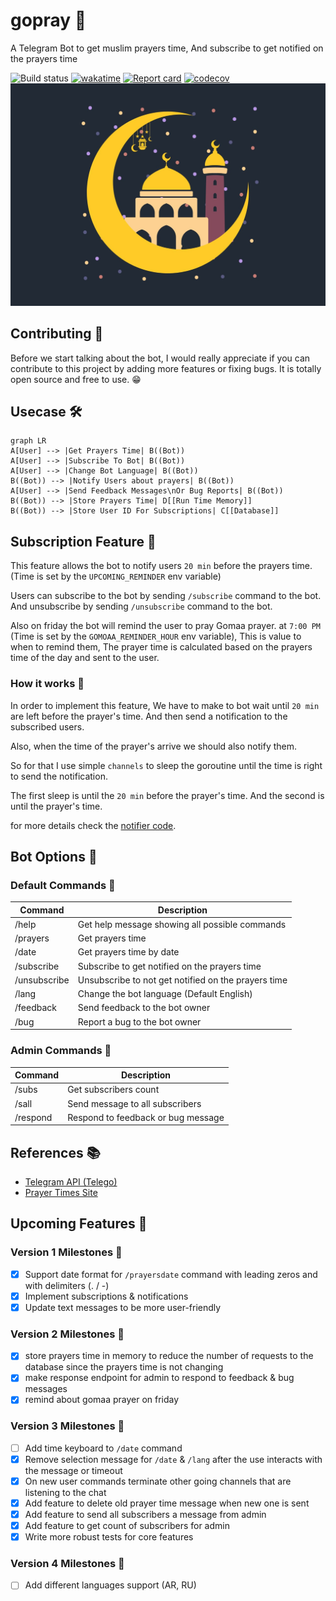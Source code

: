# gopray 🙏

A Telegram Bot to get muslim prayers time, And subscribe to get notified on the prayers time

![Build status](https://github.com/escalopa/gopray/workflows/Deploy/badge.svg)
[![wakatime](https://wakatime.com/badge/user/965e81db-2a88-4564-b236-537c4a901130/project/5b8bc34a-26b1-4a61-be8d-f9b854b1e43a.svg)](https://wakatime.com/badge/user/965e81db-2a88-4564-b236-537c4a901130/project/5b8bc34a-26b1-4a61-be8d-f9b854b1e43a)
[![Report card](https://goreportcard.com/badge/github.com/escalopa/gopray)](https://goreportcard.com/report/github.com/escalopa/gopray)
[![codecov](https://codecov.io/gh/escalopa/gopray/branch/v3/graph/badge.svg?token=xpSEiuk0s8)](https://codecov.io/gh/escalopa/gopray)<img src="./cover.jpg">

## Contributing 🤼

Before we start talking about the bot, I would really appreciate if you can contribute to this project by adding more features or fixing bugs. It is totally open source and free to use. 😁

## Usecase 🛠️

```mermaid
graph LR
A[User] --> |Get Prayers Time| B((Bot))
A[User] --> |Subscribe To Bot| B((Bot))
A[User] --> |Change Bot Language| B((Bot))
B((Bot)) --> |Notify Users about prayers| B((Bot))
A[User] --> |Send Feedback Messages\nOr Bug Reports| B((Bot))
B((Bot)) --> |Store Prayers Time| D[[Run Time Memory]]
B((Bot)) --> |Store User ID For Subscriptions| C[[Database]]
```

## Subscription Feature 📢

This feature allows the bot to notify users `20 min` before the prayers time. (Time is set by the `UPCOMING_REMINDER` env variable)

Users can subscribe to the bot by sending `/subscribe` command to the bot. And unsubscribe by sending `/unsubscribe` command to the bot.

Also on friday the bot will remind the user to pray Gomaa prayer. at `7:00 PM` (Time is set by the `GOMOAA_REMINDER_HOUR` env variable), This is value to when to remind them, The prayer time is calculated based on the prayers time of the day and sent to the user.

### How it works 🤔

In order to implement this feature, We have to make to bot wait until `20 min` are left before the prayer's time. And then send a notification to the subscribed users.

Also, when the time of the prayer's arrive we should also notify them.

So for that I use simple `channels` to sleep the goroutine until the time is right to send the notification.

The first sleep is until the `20 min` before the prayer's time. And the second is until the prayer's time.

for more details check the [notifier code](./telegram/internal/adapters/notifier/notifier.go).

## Bot Options 🤖

### Default Commands 📝

| Command      | Description                                         |
|--------------|-----------------------------------------------------|
| /help        | Get help message showing all possible commands      |
| /prayers     | Get prayers time                                    |
| /date        | Get prayers time by date                            |
| /subscribe   | Subscribe to get notified on the prayers time       |
| /unsubscribe | Unsubscribe to not get notified on the prayers time |
| /lang        | Change the bot language (Default English)           |
| /feedback    | Send feedback to the bot owner                      |
| /bug         | Report a bug to the bot owner                       |

### Admin Commands 📝

| Command  | Description                        |
|----------|------------------------------------|
| /subs    | Get subscribers count              |
| /sall    | Send message to all subscribers    |
| /respond | Respond to feedback or bug message |

## References 📚

- [Telegram API (Telego)](https://github.com/SakoDroid/telego)
- [Prayer Times Site](http://dumrt.ru/ru/help-info/prayertime/)


## Upcoming Features 🚀

### Version 1 Milestones 🏁
- [x] Support date format for `/prayersdate` command with leading zeros and with delimiters (. / -)
- [x] Implement subscriptions & notifications
- [x] Update text messages to be more user-friendly

### Version 2 Milestones 🏁
- [x] store prayers time in memory to reduce the number of requests to the database since the prayers time is not changing
- [x] make response endpoint for admin to respond to feedback & bug messages
- [x] remind about gomaa prayer on friday

### Version 3 Milestones 🏁
- [ ] Add time keyboard to `/date` command
- [x] Remove selection message for `/date` & `/lang` after the use interacts with the message or timeout
- [x] On new user commands terminate other going channels that are listening to the chat
- [x] Add feature to delete old prayer time message when new one is sent
- [x] Add feature to send all subscribers a message from admin
- [x] Add feature to get count of subscribers for admin
- [x] Write more robust tests for core features

### Version 4 Milestones 🏁
- [ ] Add different languages support (AR, RU)
